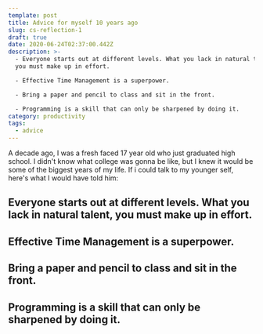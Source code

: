 ```yaml
---
template: post
title: Advice for myself 10 years ago
slug: cs-reflection-1
draft: true
date: 2020-06-24T02:37:00.442Z
description: >-
  - Everyone starts out at different levels. What you lack in natural talent,
  you must make up in effort.

  - Effective Time Management is a superpower. 

  - Bring a paper and pencil to class and sit in the front.

  - Programming is a skill that can only be sharpened by doing it.
category: productivity
tags:
  - advice
---
```

A decade ago, I was a fresh faced 17 year old who just graduated high school. I didn't know what college was gonna be like, but I knew it would be some of the biggest years of my life. If i could talk to my younger self, here's what I would have told him:



## Everyone starts out at different levels. What you lack in natural talent, you must make up in effort. 



## Effective Time Management is a superpower.



## Bring a paper and pencil to class and sit in the front.



## Programming is a skill that can only be sharpened by doing it.